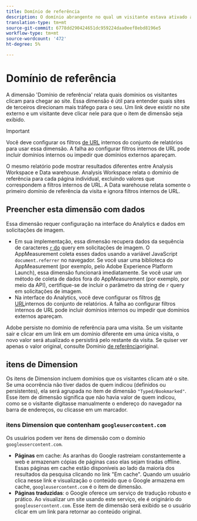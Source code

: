 ```yaml
---
title: Domínio de referência
description: O domínio abrangente no qual um visitante estava ativado antes de clicar até o site.
translation-type: tm+mt
source-git-commit: 6778dd290424651dc959224daa0eef8ebd8196e5
workflow-type: tm+mt
source-wordcount: '472'
ht-degree: 5%

---
```



# Domínio de referência

A dimensão &#39;Domínio de referência&#39; relata quais domínios os visitantes clicam para chegar ao site. Essa dimensão é útil para entender quais sites de terceiros direcionam mais tráfego para o seu. Um link deve existir no site externo e um visitante deve clicar nele para que o item de dimensão seja exibido.

>[!IMPORTANT]
>
>Você deve configurar os filtros [de URL](/help/admin/admin/internal-url-filter-admin.md) internos do conjunto de relatórios para usar essa dimensão. A falha ao configurar filtros internos de URL pode incluir domínios internos ou impedir que domínios externos apareçam.

O mesmo relatório pode mostrar resultados diferentes entre Analysis Workspace e Data warehouse. Analysis Workspace relata o domínio de referência para cada página individual, excluindo valores que correspondem a filtros internos de URL. A Data warehouse relata somente o primeiro domínio de referência da visita e ignora filtros internos de URL.

## Preencher esta dimensão com dados

Essa dimensão requer configuração na interface do Analytics e dados em solicitações de imagem.

* Em sua implementação, essa dimensão recupera dados da sequência de caracteres [`r` do](/help/implement/validate/query-parameters.md) query em solicitações de imagem. O AppMeasurement coleta esses dados usando a variável JavaScript `document.referrer` no navegador. Se você usar uma biblioteca do AppMeasurement (por exemplo, pelo Adobe Experience Platform Launch), essa dimensão funcionará imediatamente. Se você usar um método de coleta de dados fora do AppMeasurement (por exemplo, por meio da API), certifique-se de incluir o parâmetro da string de `r` query em solicitações de imagem.
* Na interface do Analytics, você deve configurar os filtros [de URL](/help/admin/admin/internal-url-filter-admin.md)internos do conjunto de relatórios. A falha ao configurar filtros internos de URL pode incluir domínios internos ou impedir que domínios externos apareçam.

Adobe persiste no domínio de referência para uma visita. Se um visitante sair e clicar em um link em um domínio diferente em uma única visita, o novo valor será atualizado e persistirá pelo restante da visita. Se quiser ver apenas o valor original, consulte Domínio [de referência](original-referring-domain.md)original.

## itens de Dimension

Os itens de Dimension incluem domínios que os visitantes clicam até o site. Se uma ocorrência não tiver dados de quem indicou (definidos ou persistentes), ela será agrupada no item de dimensão `"Typed/Bookmarked"`. Esse item de dimensão significa que não havia valor de quem indicou, como se o visitante digitasse manualmente o endereço do navegador na barra de endereços, ou clicasse em um marcador.

### itens Dimension que contenham `googleusercontent.com`

Os usuários podem ver itens de dimensão com o domínio `googleusercontent.com`.

* **Páginas** em cache: As aranhas do Google rastreiam constantemente a web e armazenam cópias de páginas caso elas sejam tiradas offline. Essas páginas em cache estão disponíveis ao lado da maioria dos resultados da pesquisa clicando no link &quot;Em cache&quot;. Quando um usuário clica nesse link e visualização o conteúdo que o Google armazena em cache, `googleusercontent.com` é o item de dimensão.
* **Páginas traduzidas**: o Google oferece um serviço de tradução robusto e prático. Ao visualizar um site usando este serviço, ele é originário do `googleusercontent.com`. Esse item de dimensão será exibido se o usuário clicar em um link para retornar ao conteúdo original.

